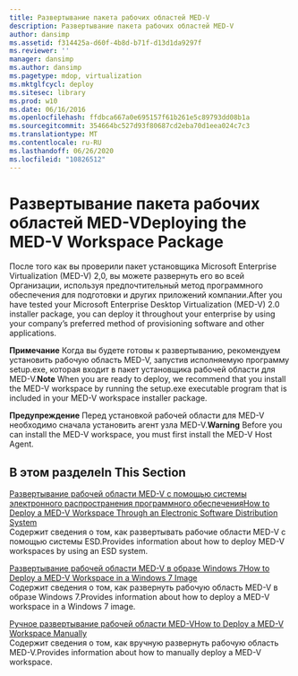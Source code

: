 ```yaml
---
title: Развертывание пакета рабочих областей MED-V
description: Развертывание пакета рабочих областей MED-V
author: dansimp
ms.assetid: f314425a-d60f-4b8d-b71f-d13d1da9297f
ms.reviewer: ''
manager: dansimp
ms.author: dansimp
ms.pagetype: mdop, virtualization
ms.mktglfcycl: deploy
ms.sitesec: library
ms.prod: w10
ms.date: 06/16/2016
ms.openlocfilehash: ffdbca667a0e695157f61b261e5c89793dd08b1a
ms.sourcegitcommit: 354664bc527d93f80687cd2eba70d1eea024c7c3
ms.translationtype: MT
ms.contentlocale: ru-RU
ms.lasthandoff: 06/26/2020
ms.locfileid: "10826512"
---
```

# <span data-ttu-id="7959c-103">Развертывание пакета рабочих областей MED-V</span><span class="sxs-lookup"><span data-stu-id="7959c-103">Deploying the MED-V Workspace Package</span></span>


<span data-ttu-id="7959c-104">После того как вы проверили пакет установщика Microsoft Enterprise Virtualization (MED-V) 2,0, вы можете развернуть его во всей Организации, используя предпочтительный метод программного обеспечения для подготовки и других приложений компании.</span><span class="sxs-lookup"><span data-stu-id="7959c-104">After you have tested your Microsoft Enterprise Desktop Virtualization (MED-V) 2.0 installer package, you can deploy it throughout your enterprise by using your company’s preferred method of provisioning software and other applications.</span></span>

<span data-ttu-id="7959c-105">**Примечание**  Когда вы будете готовы к развертыванию, рекомендуем установить рабочую область MED-V, запустив исполняемую программу setup.exe, которая входит в пакет установщика рабочей области для MED-V.</span><span class="sxs-lookup"><span data-stu-id="7959c-105">**Note** When you are ready to deploy, we recommend that you install the MED-V workspace by running the setup.exe executable program that is included in your MED-V workspace installer package.</span></span>

 

<span data-ttu-id="7959c-106">**Предупреждение**  Перед установкой рабочей области для MED-V необходимо сначала установить агент узла MED-V.</span><span class="sxs-lookup"><span data-stu-id="7959c-106">**Warning** Before you can install the MED-V workspace, you must first install the MED-V Host Agent.</span></span>

 

## <span data-ttu-id="7959c-107">В этом разделе</span><span class="sxs-lookup"><span data-stu-id="7959c-107">In This Section</span></span>


<a href="" id="how-to-deploy-a-med-v-workspace-through-an-electronic-software-distribution-system"></a>[<span data-ttu-id="7959c-108">Развертывание рабочей области MED-V с помощью системы электронного распространения программного обеспечения</span><span class="sxs-lookup"><span data-stu-id="7959c-108">How to Deploy a MED-V Workspace Through an Electronic Software Distribution System</span></span>](how-to-deploy-a-med-v-workspace-through-an-electronic-software-distribution-system.md)  
<span data-ttu-id="7959c-109">Содержит сведения о том, как развертывать рабочие области MED-V с помощью системы ESD.</span><span class="sxs-lookup"><span data-stu-id="7959c-109">Provides information about how to deploy MED-V workspaces by using an ESD system.</span></span>

<a href="" id="how-to-deploy-a-med-v-workspace-in-a-windows-7-image"></a>[<span data-ttu-id="7959c-110">Развертывание рабочей области MED-V в образе Windows 7</span><span class="sxs-lookup"><span data-stu-id="7959c-110">How to Deploy a MED-V Workspace in a Windows 7 Image</span></span>](how-to-deploy-a-med-v-workspace-in-a-windows-7-image.md)  
<span data-ttu-id="7959c-111">Содержит сведения о том, как развернуть рабочую область MED-V в образе Windows 7.</span><span class="sxs-lookup"><span data-stu-id="7959c-111">Provides information about how to deploy a MED-V workspace in a Windows 7 image.</span></span>

<a href="" id="how-to-deploy-a-med-v-workspace-manually"></a>[<span data-ttu-id="7959c-112">Ручное развертывание рабочей области MED-V</span><span class="sxs-lookup"><span data-stu-id="7959c-112">How to Deploy a MED-V Workspace Manually</span></span>](how-to-deploy-a-med-v-workspace-manually.md)  
<span data-ttu-id="7959c-113">Содержит сведения о том, как вручную развернуть рабочую область MED-V.</span><span class="sxs-lookup"><span data-stu-id="7959c-113">Provides information about how to manually deploy a MED-V workspace.</span></span>

 

 





